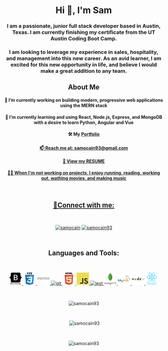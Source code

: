 <h1 align="center">Hi 👋, I'm Sam</h1>
<h3 align="center">I am a passionate, junior full stack developer based in Austin, Texas. I am currently finishing my certificate from the UT Austin Coding Boot Camp. 
  </h3>
  <h3 align="center">
  I am looking to leverage my experience in sales, hospitality, and management into this new career. As an avid learner, I am excited for this new opportunity in life, and believe I would make a great addition to any team.</h3>

<h2 align="center">About Me</h2>
<h4 align="center"> 🔭 I’m currently working on <strong>building modern, progressive web applications using the MERN stack</strong></h4>

<h4 align="center"> 🌱 I’m currently learning and using <strong>React, Node.js, Express, and MongoDB with a desire to learn Python, Angular and Vue</strong></h4>

<h4 align="center">🛠 My <a href=https://samocain93.github.io/portfolio target="_blank">Portfolio</h4>

<h4 align="center">📫 Reach me at: <a href=mailto:samocain93@gmail.com>samocain93@gmail.com</h4>

<h4 align="center">📝 View my <a target="_blank" href=https://docs.google.com/document/d/1rTCYJWahFMkvd4iSxxIYdGw0Q3Q_lmC7p45AIldxz94/edit?usp=sharing>RESUME</h4>

<h4 align="center"> 🏃‍♂️ When I'm not working on projects, I enjoy running, reading, working out, wathing movies, and making <a target="_blank" href=https://open.spotify.com/artist/6rbmKwn3guAkz1GebhwbgH?si=iAVGsnIeRS6fyAs166hrHQ>music</h4><br>

<h2 align="center"> 📱Connect with me:</h2><br>
<p align="center">
<a href="https://linkedin.com/in/samocain" target="blank"><img align="center" src="https://raw.githubusercontent.com/rahuldkjain/github-profile-readme-generator/master/src/images/icons/Social/linked-in-alt.svg" alt="samocain" height="40" width="40" /></a>
<a href="https://www.hackerrank.com/samocain93" target="blank"><img align="center" src="https://raw.githubusercontent.com/rahuldkjain/github-profile-readme-generator/master/src/images/icons/Social/hackerrank.svg" alt="samocain93" height="40" width="40" /></a>
</p><br>

<h2 align="center">Languages and Tools:</h2><br>
<p align="center"> <a href="https://getbootstrap.com" target="_blank" rel="noreferrer"> <img src="https://raw.githubusercontent.com/devicons/devicon/master/icons/bootstrap/bootstrap-plain-wordmark.svg" alt="bootstrap" width="40" height="40"/> </a> <a href="https://www.w3schools.com/css/" target="_blank" rel="noreferrer"> <img src="https://raw.githubusercontent.com/devicons/devicon/master/icons/css3/css3-original-wordmark.svg" alt="css3" width="40" height="40"/> </a> <a href="https://expressjs.com" target="_blank" rel="noreferrer"> <img src="https://raw.githubusercontent.com/devicons/devicon/master/icons/express/express-original-wordmark.svg" alt="express" width="40" height="40"/> </a> <a href="https://git-scm.com/" target="_blank" rel="noreferrer"> <img src="https://www.vectorlogo.zone/logos/git-scm/git-scm-icon.svg" alt="git" width="40" height="40"/> </a> <a href="https://www.w3.org/html/" target="_blank" rel="noreferrer"> <img src="https://raw.githubusercontent.com/devicons/devicon/master/icons/html5/html5-original-wordmark.svg" alt="html5" width="40" height="40"/> </a> <a href="https://developer.mozilla.org/en-US/docs/Web/JavaScript" target="_blank" rel="noreferrer"> <img src="https://raw.githubusercontent.com/devicons/devicon/master/icons/javascript/javascript-original.svg" alt="javascript" width="40" height="40"/> </a> <a href="https://jestjs.io" target="_blank" rel="noreferrer"> <img src="https://www.vectorlogo.zone/logos/jestjsio/jestjsio-icon.svg" alt="jest" width="40" height="40"/> </a> <a href="https://www.mongodb.com/" target="_blank" rel="noreferrer"> <img src="https://raw.githubusercontent.com/devicons/devicon/master/icons/mongodb/mongodb-original-wordmark.svg" alt="mongodb" width="40" height="40"/> </a> <a href="https://www.mysql.com/" target="_blank" rel="noreferrer"> <img src="https://raw.githubusercontent.com/devicons/devicon/master/icons/mysql/mysql-original-wordmark.svg" alt="mysql" width="40" height="40"/> </a> <a href="https://nodejs.org" target="_blank" rel="noreferrer"> <img src="https://raw.githubusercontent.com/devicons/devicon/master/icons/nodejs/nodejs-original-wordmark.svg" alt="nodejs" width="40" height="40"/> </a> <a href="https://reactjs.org/" target="_blank" rel="noreferrer"> <img src="https://raw.githubusercontent.com/devicons/devicon/master/icons/react/react-original-wordmark.svg" alt="react" width="40" height="40"/> </a> </p><br>

<p align="center"><img align="center" src="https://github-readme-stats.vercel.app/api?username=samocain93" alt="samocain93" /></p><br>

<p align="center">&nbsp;<img align="center" src=https://github-readme-stats.vercel.app/api/top-langs/?username=samocain93 alt="samocain93" /></p><br>

<p align="center"><img align="center" src="https://github-readme-streak-stats.herokuapp.com/?user=samocain93&theme=dark" alt="samocain93" /></p><br>

